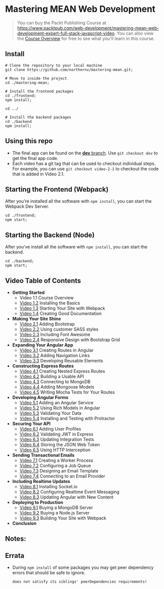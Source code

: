 # Mastering MEAN Web Development

> You can buy the Packt Publishing Course at https://www.packtpub.com/web-development/mastering-mean-web-development-expert-full-stack-javascript-video. You can also view the [Course Overview](https://www.packtpub.com/packtlib/video/Web%20Development/9781785882159/8558/8559/The%20Course%20Overview) for free to see what you'll learn in this course.


## Install

```
# Clone the repository to your local machine
git clone https://github.com/northernv/mastering-mean.git;

# Move to inside the project
cd ./mastering-mean;

# Install the frontend packages
cd ./frontend;
npm install;

cd ../

# Install the backend packages
cd ./backend
npm install;
```

## Using this repo

* The final app can be found on the [**dev** branch](https://github.com/northernv/mastering-mean/tree/dev). Use `git checkout dev` to get the final app code.
* Each video has a git tag that can be used to checkout individual steps. For example, you can use `git checkout video-2-1` to checkout the code that is added in Video 2.1.


## Starting the Frontend (Webpack)
After you're installed all the software with `npm install`, you can start the Webpack Dev Server.

```
cd ./frontend;
npm start;
```

## Starting the Backend (Node)
After you've install all the software with `npm install`, you can start the backend.

```
cd ./backend;
npm start;
```

## Video Table of Contents

* **Getting Started**
  * Video 1.1 Course Overview
  * [Video 1.2](https://github.com/northernv/mastering-mean/tree/video-1-2) Installing the Basics
  * [Video 1.3](https://github.com/northernv/mastering-mean/tree/video-1-3) Starting Your Site with Webpack
  * [Video 1.4](https://github.com/northernv/mastering-mean/tree/video-1-4) Creating Good Documentation
* **Making Your Site Shine**
  * [Video 2.1](https://github.com/northernv/mastering-mean/tree/video-2-1) Adding Bootstrap
  * [Video 2.2](https://github.com/northernv/mastering-mean/tree/video-2-2) Using customer SASS styles
  * [Video 2.3](https://github.com/northernv/mastering-mean/tree/video-2-3) Including Font Awesome
  * [Video 2.4](https://github.com/northernv/mastering-mean/tree/video-2-4) Responsive Design with Bootstrap Grid
* **Expanding Your Angular App**
  * [Video 3.1](https://github.com/northernv/mastering-mean/tree/video-3-1) Creating Routes in Angular
  * [Video 3.2](https://github.com/northernv/mastering-mean/tree/video-3-2) Adding Navigation Links
  * [Video 3.3](https://github.com/northernv/mastering-mean/tree/video-3-3) Developing Reusable Elements
* **Constructing Express Routes**
  * [Video 4.1](https://github.com/northernv/mastering-mean/tree/video-4-1) Creating Nested Express Routes
  * [Video 4.2](https://github.com/northernv/mastering-mean/tree/video-4-2) Building a Usable API
  * [Video 4.3](https://github.com/northernv/mastering-mean/tree/video-4-3) Connecting to MongoDB
  * [Video 4.4](https://github.com/northernv/mastering-mean/tree/video-4-4) Adding Mongoose Models
  * [Video 4.5](https://github.com/northernv/mastering-mean/tree/video-4-5) Writing Mocha Tests for Your Routes
* **Developing Angular Forms**
  * [Video 5.1](https://github.com/northernv/mastering-mean/tree/video-5-1) Adding an Angular Service
  * [Video 5.2](https://github.com/northernv/mastering-mean/tree/video-5-2) Using Rich Models in Angular
  * [Video 5.3](https://github.com/northernv/mastering-mean/tree/video-5-3) Validating Your Data
  * [Video 5.4](https://github.com/northernv/mastering-mean/tree/video-5-4) Installing and Testing with Protractor
* **Securing Your API**
  * [Video 6.1](https://github.com/northernv/mastering-mean/tree/video-6-1) Adding User Profiles
  * [Video 6.2](https://github.com/northernv/mastering-mean/tree/video-6-2) Validating JWT in Express
  * [Video 6.3](https://github.com/northernv/mastering-mean/tree/video-6-3) Updating Integration Tests
  * [Video 6.4](https://github.com/northernv/mastering-mean/tree/video-6-4) Storing the JSON Web Token
  * [Video 6.5](https://github.com/northernv/mastering-mean/tree/video-6-5) Using HTTP Interception
* **Sending Transactional Emails**
  * [Video 7.1](https://github.com/northernv/mastering-mean/tree/video-7-1) Creating a Worker Process
  * [Video 7.2](https://github.com/northernv/mastering-mean/tree/video-7-2) Configuring a Job Queue
  * [Video 7.3](https://github.com/northernv/mastering-mean/tree/video-7-3) Designing an Email Template
  * [Video 7.4](https://github.com/northernv/mastering-mean/tree/video-7-4) Connecting to an Email Provider
* **Including Realtime Updates**
  * [Video 8.1](https://github.com/northernv/mastering-mean/tree/video-8-1) Installing Socket.io
  * [Video 8.2](https://github.com/northernv/mastering-mean/tree/video-8-2) Configuring Realtime Event Messaging
  * [Video 8.3](https://github.com/northernv/mastering-mean/tree/video-8-3) Updating Angular with New Content
* **Deploying to Production**
  * [Video 9.1](https://github.com/northernv/mastering-mean/tree/video-9-1) Buying a MongoDB Server
  * [Video 9.2](https://github.com/northernv/mastering-mean/tree/video-9-2) Buying a Node.js Server
  * [Video 9.3](https://github.com/northernv/mastering-mean/tree/video-9-3) Building Your Site with Webpack
* **Conclusion**


## Notes:

## Errata
* During `npm install` of some packages you may get peer dependency errors that should be safe to ignore.
  ```
  does not satisfy its siblings' peerDependencies requirements!
  ```

